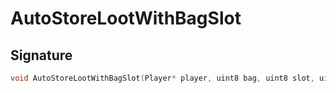 # AutoStoreLootWithBagSlot

## Signature

```cpp
void AutoStoreLootWithBagSlot(Player* player, uint8 bag, uint8 slot, uint32 loot_id, LootStore const& store, bool broadcast)
```
